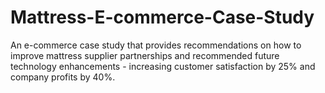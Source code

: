 # Mattress-E-commerce-Case-Study
An e-commerce case study that provides recommendations on how to improve mattress supplier partnerships and recommended future technology enhancements - increasing customer satisfaction by 25% and company profits by 40%.
